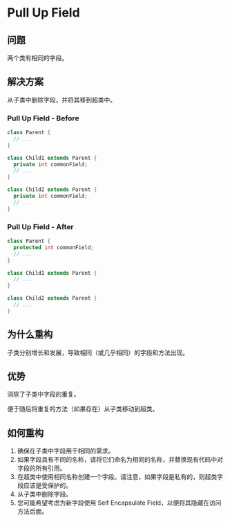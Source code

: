 # Pull Up Field

## 问题
两个类有相同的字段。

## 解决方案
从子类中删除字段，并将其移到超类中。

### Pull Up Field - Before
```java
class Parent {
  // ...
}

class Child1 extends Parent {
  private int commonField;
  // ...
}

class Child2 extends Parent {
  private int commonField;
  // ...
}
```

### Pull Up Field - After
```java
class Parent {
  protected int commonField;
  // ...
}

class Child1 extends Parent {
  // ...
}

class Child2 extends Parent {
  // ...
}
```

## 为什么重构
子类分别增长和发展，导致相同（或几乎相同）的字段和方法出现。

## 优势
消除了子类中字段的重复。

便于随后将重复的方法（如果存在）从子类移动到超类。

## 如何重构
1. 确保在子类中字段用于相同的需求。
2. 如果字段具有不同的名称，请将它们命名为相同的名称，并替换现有代码中对字段的所有引用。
3. 在超类中使用相同名称创建一个字段。请注意，如果字段是私有的，则超类字段应该是受保护的。
4. 从子类中删除字段。
5. 您可能希望考虑为新字段使用 Self Encapsulate Field，以便将其隐藏在访问方法后面。